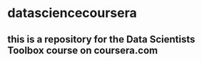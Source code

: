 # datasciencecoursera
## this is a repository for the Data Scientists Toolbox course on coursera.com
